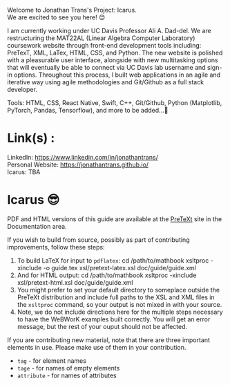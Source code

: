 Welcome to Jonathan Trans's Project: Icarus. \
We are excited to see you here! 😊 

I am currently working under UC Davis Professor Ali A. Dad-del. We are restructuring the MAT22AL (Linear Algebra Computer Laboratory) coursework website through front-end development tools including: PreTexT, XML, LaTex, HTML, CSS, and Python. The new website is polished with a pleasurable user interface, alongside with new multitasking options that will eventually be able to connect via UC Davis lab username and sign-in options. Throughout this process, I built web applications in an agile and iterative way using agile methodologies and Git/Github as a full stack developer. 

Tools: HTML, CSS, React Native, Swift, C++, Git/Github, Python (Matplotlib, PyTorch, Pandas, Tensorflow), and more to be added...👻

# Link(s) : 
LinkedIn: https://www.linkedin.com/in/jonathantrans/ \
Personal Website: https://jonathantrans.github.io/ \
Icarus: TBA

Icarus 😎
=================

PDF and HTML versions of this guide are available at the [PreTeXt](https://pretextbook.org) site in the Documentation area.

If you wish to build from source, possibly as part of contributing improvements, follow these steps:

1.  To build LaTeX for input to `pdflatex`:
        cd /path/to/mathbook
        xsltproc -xinclude -o guide.tex xsl/pretext-latex.xsl doc/guide/guide.xml
1.  And for HTML output:
        cd /path/to/mathbook
        xsltproc -xinclude xsl/pretext-html.xsl doc/guide/guide.xml
1.  You might prefer to set your default directory to someplace outside the PreTeXt distribution and include full paths to the XSL and XML files in the `xsltproc` command, so your output is not mixed in with your source.
1.  Note, we do not include directions here for the multiple steps necessary to have the WeBWorK examples built correctly.  You will get an error message, but the rest of your ouput should not be affected.

If you are contributing new material, note that there are three important elements in use.  Please make use of them in your contribution.
* `tag` - for element names
* `tage` - for names of empty elements
* `attribute` - for names of attributes
